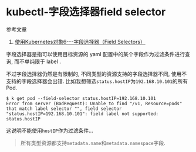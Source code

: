# kubectl-字段选择器field selector

参考文章

1. [使用Kubernetes对象6---字段选择器（Field Selectors）](https://blog.csdn.net/u014637098/article/details/88843633)

字段选择器是指可以使用目标资源的 yaml 配置中的某个字段作为过滤条件进行查询, 而不单纯限于 label .

不过字段选择器仍然是有限制的, 不同类型的资源支持的字段选择器不同, 使用不支持的字段选择器会出错. 比如我想筛选`status.hostIP`为`192.168.10.101`的所有Pod.

```
$ k get pod --field-selector status.hostIP=192.168.10.101
Error from server (BadRequest): Unable to find "/v1, Resource=pods" that match label selector "", field selector "status.hostIP=192.168.10.101": field label not supported: status.hostIP
```

这说明不能使用`hostIP`作为过滤条件...

> 所有类型资源都支持`metadata.name`和`metadata.namespace`字段.

